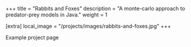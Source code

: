 +++
title = "Rabbits and Foxes"
description = "A monte-carlo approach to predator-prey models in Java."
weight = 1

[extra]
local_image = "/projects/images/rabbits-and-foxes.jpg"
+++

Example project page
